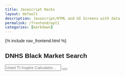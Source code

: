 ```yaml
---
title: Javascript Hacks 
layout: default
description: Javascript/HTML and UI Screens with data
permalink: /frontend/opt1
categories: [markdown]
---
```



{% include nav_frontend.html %}


<html>
<head>
<meta name="viewport" content="width=device-width, initial-scale=1">
<link rel="stylesheet" href="https://cdnjs.cloudflare.com/ajax/libs/font-awesome/4.7.0/css/font-awesome.min.css">
<style>
body {
  font-family: Arial;
}

* {
  box-sizing: border-box;
}

form.example input[type=text] {
  padding: 10px;
  border: 1px solid grey;
  float: left;
  width: 80%;
  height: 74px;

    font-family: 'Poppins';
    font-style: italic;
    font-weight: 700;
    font-size: 20px;
    line-height: 68px;

    color: #9C9C9C;
}

form.example button {
  float: left;
  width: 20%;
  padding: 10px;
  width: 64px;
  height: 74px;
  background: url(image.png);
  cursor: pointer;
}

form.example button:hover {
  background: #0b7dda;
}

form.example::after {
  content: "";
  clear: both;
  display: table;
}
</style>
</head>
<body>

<h2>DNHS Black Market Search</h2>

<form class="example" action="google.com">
  <input type="text" placeholder="Used TI Inspire Calculator..." name="search">
  <button type="submit"><i class="fa fa-search"></i></button>
</form>


</body>
</html> 
